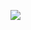 <a href="https://visitorbadge.io/status?path=https%3A%2F%2Fgithub.com%2Fsuguharu"><img src="https://api.visitorbadge.io/api/visitors?path=https%3A%2F%2Fgithub.com%2Fsuguharu&label=eyes%20%E2%80%83%3A&countColor=%23f0f0f0&style=flat" /></a>
